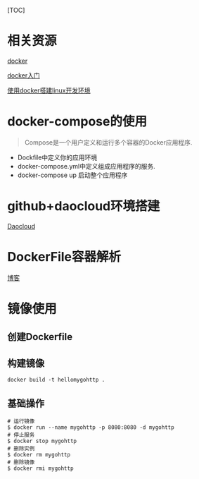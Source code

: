 [TOC]

# 相关资源

[docker](https://www.docker.com/)

[docker入门](https://yeasy.gitbooks.io/docker_practice/content/)

[使用docker搭建linux开发环境](https://www.ctolib.com/topics-133553.html)

# docker-compose的使用

> Compose是一个用户定义和运行多个容器的Docker应用程序.

- Dockfile中定义你的应用环境
- docker-compose.yml中定义组成应用程序的服务.
- docker-compose up 启动整个应用程序

# github+daocloud环境搭建

[Daocloud](https://dashboard.daocloud.io/build-flows)

# DockerFile容器解析

[博客](https://www.cnblogs.com/liangjindong/p/9409697.html)

# 镜像使用

## 创建Dockerfile

## 构建镜像

```shell
docker build -t hellomygohttp . 
```

## 基础操作

```shell
# 运行镜像
$ docker run --name mygohttp -p 8080:8080 -d mygohttp
# 停止服务
$ docker stop mygohttp
# 删除实例
$ docker rm mygohttp
# 删除镜像
$ docker rmi mygohttp
```



